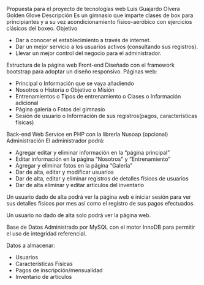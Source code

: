 Propuesta para el proyecto de tecnologías web
Luis Guajardo Olvera
Golden Glove
Descripción
Es un gimnasio que imparte clases de box para principiantes y a su vez acondicionamiento físico-aeróbico con ejercicios clásicos del boxeo.
Objetivo
-	Dar a conocer el establecimiento a través de internet.
-	Dar un mejor servicio a los usuarios activos (consultando sus registros).
-	Llevar un mejor control del negocio para el administrador.

Estructura de la página web
Front-end
Diseñado con el framework bootstrap para adoptar un diseño responsivo.
Páginas web:
-	Principal
o	Información que se vaya añadiendo
-	Nosotros
o	Historia
o	Objetivo
o	Misión
-	Entrenamientos
o	Tipos de entrenamiento
o	Clases
o	Información adicional
-	Página galería
o	Fotos del gimnasio
-	Sesión de usuario
o	Información de sus registros(pagos, características físicas)


Back-end
Web Service en PHP con la librería Nusoap (opcional)
Administración
El administrador podrá:
-	Agregar editar y eliminar información en la “página principal”
-	Editar información en la página “Nosotros” y “Entrenamiento”
-	Agregar y eliminar fotos en la página “Galería”
-	Dar de alta, editar y modificar usuarios
-	Dar de alta, editar y eliminar registros de detalles físicos de usuarios
-	Dar de alta eliminar y editar artículos del inventario

Un usuario dado de alta podrá ver la página web e iniciar sesión para ver sus detalles físicos por mes así como el registro de sus pagos efectuados.

Un usuario no dado de alta solo podrá ver la página web.

Base de Datos
Administrado por MySQL con el motor InnoDB para permitir el uso de integridad referencial.

Datos a almacenar:
-	Usuarios
-	Características Físicas
-	Pagos de inscripción/mensualidad
-	Inventario de artículos
